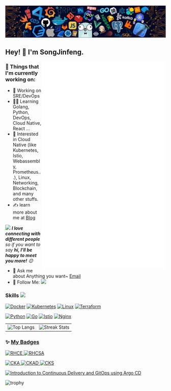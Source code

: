 
<!-- Greeting -->
<!-- ![Banner](assets/Bottom_up.svg) -->
![](assets/tools.png)

<!-- <img align="right" width="33%" style="margin-bottom: 2em" src="https://raw.githubusercontent.com/SJFCS/SJFCS/main/assets/Popper.png">  -->

## Hey! :wave: I'm SongJinfeng.

<!-- [![Typing SVG](https://readme-typing-svg.herokuapp.com?color=%2336BCF7&center=true&vCenter=true&width=600&lines=Hi+there+👋,+I+am+SongJinfeng;+Welcome+to+My+Profile!;Over+4+years+of+programming+experience;Always+learning+new+things+;Machine+learning+enthusiast+;Kaggle+community+member)](https://git.io/typing-svg) -->

<!--Introduction -->

<img src="/github-metrics.svg" alt="Metrics" align="right" width="390">

### 💼 Things that I'm currently working on: 

- 🤖 Working on SRE/DevOps
- 👨‍💻 Learning Golang, Python, DevOps, Cloud Native, React ...
- 🎣 Interested in Cloud Native (like Kubernetes, Istio, Webassembly, Prometheus...), Linux, Networking, Blockchain, and many other stuffs.
- ✍️ learn more about me at [Blog](https://cloudnative.love/)

<img src="https://media.giphy.com/media/LnQjpWaON8nhr21vNW/giphy.gif" width="40"> <em><b>I love connecting with different people</b> so if you want to say <b>hi, I'll be happy to meet you more!</b> :blush:</em>

- 💬 Ask me about Anything you want~ [Email](mailto:song.jinfeng@outlook.com)
- 👏 Follow Me: [![](https://img.shields.io/github/followers/SJFCS?label=follow%20me&style=social)](https://github.com/SJFCS/SJFCS)
<!--
### 🌱 Challenges that I’m currently challenging myself:
I decided to take spare time focusing on feeding more knowledge:books: to myself. I set a couple of self-challenges in order to push myself more further.:running: 

* Learn to code:man_technologist: 2-3 hours a day with no distraction ( One or two day off a week. ) 
* Read:newspaper: Dev and Ops articles daily 
* Avoid spending too much time on Short video Entertainment:skull_and_crossbones:
* Adapting the minimalism life style
-->

<!-- Your badges -->
### Skills <img src="https://media.giphy.com/media/WUlplcMpOCEmTGBtBW/giphy.gif" width="30">

<!-- Badges List: https://github.com/alexandresanlim/Badges4-README.md-Profile -->

[![Docker](https://img.shields.io/badge/Docker-2CA5E0?style=for-the-badge&logo=docker&logoColor=white)](https://www.docker.com/)
[![Kubernetes](https://img.shields.io/badge/kubernetes-%23326ce5.svg?style=for-the-badge&logo=kubernetes&logoColor=white)](https://github.com/kubernetes/kubernetes)
[![Linux](https://img.shields.io/badge/Linux-FCC624?style=for-the-badge&logo=linux&logoColor=black)](https://github.com/torvalds/linux)
[![Terraform](https://img.shields.io/badge/Terraform-7B42BC?style=for-the-badge&logo=terraform&logoColor=white)](https://github.com/hashicorp/terraform)

[![Python](https://img.shields.io/badge/python-%2314354C.svg?style=for-the-badge&logo=python&logoColor=white)](https://github.com/python/cpython)
[![Go](https://img.shields.io/badge/go-%2300ADD8.svg?style=for-the-badge&logo=go&logoColor=white)](https://github.com/golang/go)
[![Istio](https://img.shields.io/badge/Istio-466BB0?style=for-the-badge&logo=Istio&logoColor=white)](https://github.com/istio/istio)
[![Nginx](https://img.shields.io/badge/Nginx-%23009639.svg?style=for-the-badge&logo=nginx&logoColor=white)](https://github.com/nginx/nginx)

<!-- <img src="https://github-readme-stats.vercel.app/api?username=SJFCS&theme=graywhite&show_icons=true"  width="500" height="auto" align="right" alt="github stats" /> -->


<table style="width:100%" ><tr>
<td><img src=https://github-readme-stats.vercel.app/api/top-langs/?username=SJFCS&theme=default&layout=compact&hide=css,html,smarty,TypeScript width="auto" height="160" alt="Top Langs" border=0></td>
<td><img src=https://github-readme-streak-stats.herokuapp.com/?user=SJFCS width="auto" height="160" alt="Streak Stats" border=0></td>
</tr></table>

<!-- <img src="https://activity-graph.herokuapp.com/graph?username=SJFCS&hide_border=true&theme=github-light"  width="auto" height="auto" align="center" alt="Contribution Graph" />  -->


### ✨ [My Badges](https://www.credly.com/users/username.songjinfeng)

<p align=""> 
  <a href="https://www.credly.com/badges/14b87040-30ed-446d-b269-b693a2f0a0d0">
    <img width="200" height="200" src="https://images.credly.com/size/220x220/images/19c4e804-54fe-4857-b022-7cfd5520596c/image.png" alt="RHCE" />
  </a>
  <a href="https://www.credly.com/badges/46d4a035-24e7-4408-9237-42eba03c64cf">
    <img width="200" height="200" src="https://images.credly.com/size/220x220/images/572de0ba-2c59-4816-a59d-b0e1687e45ee/image.png" alt="RHCSA" />
  </a>
</p>

<p align=""> 
  <a href="https://www.credly.com/badges/7f665fcf-c0a4-44e7-8b09-06584280dfc2">
    <img width="200" height="200" src="https://images.credly.com/size/220x220/images/8b8ed108-e77d-4396-ac59-2504583b9d54/cka_from_cncfsite__281_29.png" alt="CKA" />
  </a>
  <a href="https://www.credly.com/badges/c37a3b97-5438-4c05-a28b-6ea2d6f38905">
    <img width="200" height="200" src="https://images.credly.com/size/220x220/images/f88d800c-5261-45c6-9515-0458e31c3e16/ckad_from_cncfsite.png" alt="CKAD" />
  </a>
  <a href="https://www.credly.com/badges/02d42601-dfd8-41de-a90b-6e1aba0c716d">
    <img width="200" height="200" src="https://images.credly.com/size/220x220/images/9945dfcb-1cca-4529-85e6-db1be3782210/kubernetes-security-specialist-logo2.png" alt="CKS" />
  </a> 
</p>

<p align=""> 
  <a href="https://www.credential.net/d8d99fb8-92b1-4fee-8e71-cd6158277c19#gs.46sctu">
    <img width="200" height="200" src="https://api.accredible.com/v1/frontend/credential_website_embed_image/badge/79461204" alt="Introduction to Continuous Delivery and GitOps using Argo CD" />
  </a>
</p>

<p align=""> 
  <img src="https://github-profile-trophy.vercel.app/?username=SJFCS&row=1" alt="trophy" />
</p>

<!-- ![Banner](assets/Bottom_down.svg) -->
